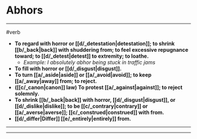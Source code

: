 # Abhors
---
#verb
- **To regard with horror or [[d/_detestation|detestation]]; to shrink [[b/_back|back]] with shuddering from; to feel excessive repugnance toward; to [[d/_detest|detest]] to extremity; to loathe.**
	- _Example: I absolutely abhor being stuck in traffic jams_
- **To fill with horror or [[d/_disgust|disgust]].**
- **To turn [[a/_aside|aside]] or [[a/_avoid|avoid]]; to keep [[a/_away|away]] from; to reject.**
- **([[c/_canon|canon]] law) To protest [[a/_against|against]]; to reject solemnly.**
- **To shrink [[b/_back|back]] with horror, [[d/_disgust|disgust]], or [[d/_dislike|dislike]]; to be [[c/_contrary|contrary]] or [[a/_averse|averse]]; [[c/_construed|construed]] with from.**
- **[[d/_differ|Differ]] [[e/_entirely|entirely]] from.**
---
---
